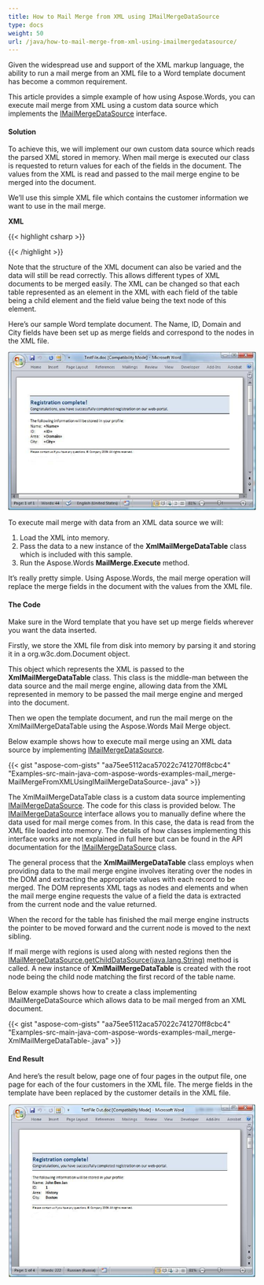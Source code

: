```yaml
---
title: How to Mail Merge from XML using IMailMergeDataSource
type: docs
weight: 50
url: /java/how-to-mail-merge-from-xml-using-imailmergedatasource/
---
```


Given the widespread use and support of the XML markup language, the ability to run a mail merge from an XML file to a Word template document has become a common requirement.

This article provides a simple example of how using Aspose.Words, you can execute mail merge from XML using a custom data source which implements the [IMailMergeDataSource](http://www.aspose.com/api/java/words/com.aspose.words/interfaces/IMailMergeDataSource) interface.
#### **Solution**
To achieve this, we will implement our own custom data source which reads the parsed XML stored in memory. When mail merge is executed our class is requested to return values for each of the fields in the document. The values from the XML is read and passed to the mail merge engine to be merged into the document.

We’ll use this simple XML file which contains the customer information we want to use in the mail merge.

**XML**

{{< highlight csharp >}}
<?xml version="1.0" encoding="utf-8"?>
<customers>
<customer Name="John Ben Jan" ID="1" Domain="History" City="Boston"/>
<customer Name="Lisa Lane" ID="2" Domain="Chemistry" City="LA"/>
<customer Name="Dagomir Zits" ID="3" Domain="Heraldry" City="Milwaukee"/>
<customer Name="Sara Careira Santy" ID="4" Domain="IT" City="Miami"/>
</customers>
{{< /highlight >}}

Note that the structure of the XML document can also be varied and the data will still be read correctly. This allows different types of XML documents to be merged easily. The XML can be changed so that each table represented as an element in the XML with each field of the table being a child element and the field value being the text node of this element.

Here’s our sample Word template document. The Name, ID, Domain and City fields have been set up as merge fields and correspond to the nodes in the XML file.

![todo:image_alt_text](how-to-mail-merge-from-xml-using-imailmergedatasource_1.png)


To execute mail merge with data from an XML data source we will:

1. Load the XML into memory.
1. Pass the data to a new instance of the **XmlMailMergeDataTable** class which is included with this sample.
1. Run the Aspose.Words **MailMerge.Execute** method.

It’s really pretty simple. Using Aspose.Words, the mail merge operation will replace the merge fields in the document with the values from the XML file.
#### **The Code**
Make sure in the Word template that you have set up merge fields wherever you want the data inserted.

Firstly, we store the XML file from disk into memory by parsing it and storing it in a org.w3c.dom.Document object.

This object which represents the XML is passed to the **XmlMailMergeDataTable** class. This class is the middle-man between the data source and the mail merge engine, allowing data from the XML represented in memory to be passed the mail merge engine and merged into the document.

Then we open the template document, and run the mail merge on the XmlMailMergeDataTable using the Aspose.Words Mail Merge object.

Below example shows how to execute mail merge using an XML data source by implementing [IMailMergeDataSource](http://www.aspose.com/api/java/words/com.aspose.words/interfaces/IMailMergeDataSource).

{{< gist "aspose-com-gists" "aa75ee5112aca57022c741270ff8cbc4" "Examples-src-main-java-com-aspose-words-examples-mail_merge-MailMergeFromXMLUsingIMailMergeDataSource-.java" >}}

The XmlMailMergeDataTable class is a custom data source implementing [IMailMergeDataSource](http://www.aspose.com/api/java/words/com.aspose.words/interfaces/IMailMergeDataSource). The code for this class is provided below. The [IMailMergeDataSource](http://www.aspose.com/api/java/words/com.aspose.words/interfaces/IMailMergeDataSource) interface allows you to manually define where the data used for mail merge comes from. In this case, the data is read from the XML file loaded into memory. The details of how classes implementing this interface works are not explained in full here but can be found in the API documentation for the [IMailMergeDataSource](http://www.aspose.com/api/java/words/com.aspose.words/interfaces/IMailMergeDataSource) class.

The general process that the **XmlMailMergeDataTable** class employs when providing data to the mail merge engine involves iterating over the nodes in the DOM and extracting the appropriate values with each record to be merged. The DOM represents XML tags as nodes and elements and when the mail merge engine requests the value of a field the data is extracted from the current node and the value returned.

When the record for the table has finished the mail merge engine instructs the pointer to be moved forward and the current node is moved to the next sibling.

If mail merge with regions is used along with nested regions then the [IMailMergeDataSource.getChildDataSource(java.lang.String)](http://www.aspose.com/api/java/words/com.aspose.words/interfaces/IMailMergeDataSource) method is called. A new instance of **XmlMailMergeDataTable** is created with the root node being the child node matching the first record of the table name.

Below example shows how to create a class implementing IMailMergeDataSource which allows data to be mail merged from an XML document.

{{< gist "aspose-com-gists" "aa75ee5112aca57022c741270ff8cbc4" "Examples-src-main-java-com-aspose-words-examples-mail_merge-XmlMailMergeDataTable-.java" >}}
#### **End Result**
And here’s the result below, page one of four pages in the output file, one page for each of the four customers in the XML file. The merge fields in the template have been replaced by the customer details in the XML file.

![todo:image_alt_text](how-to-mail-merge-from-xml-using-imailmergedatasource_2.png)
